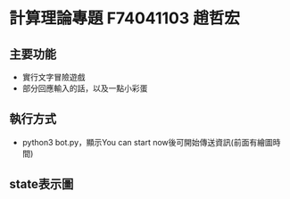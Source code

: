 # 計算理論專題 F74041103 趙哲宏
## 主要功能
* 實行文字冒險遊戲
* 部分回應輸入的話，以及一點小彩蛋
## 執行方式
* python3 bot.py，顯示You can start now後可開始傳送資訊(前面有繪圖時間)
## state表示圖
[picture]: https://raw.githubusercontent.com/shuuennokage/CTProject/master/state_diagram.png  "pic"

